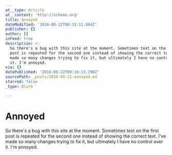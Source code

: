 ```yaml
---
at__type: Article
at__context: 'http://schema.org'
title: Annoyed
dateModified: '2016-08-22T00:15:11.804Z'
publisher: {}
author: []
inFeed: true
description: >-
  So there's a bug with this site at the moment. Sometimes text on the first
  post is repeated for the second one instead of showing the correct text. I've
  made so many changes trying to fix it, but ultimately I have no control over
  it. I'm annoyed.
via: {}
datePublished: '2016-08-22T00:16:13.298Z'
sourcePath: _posts/2016-08-21-annoyed.md
starred: false
_type: Blurb

---
```

# Annoyed

So there's a bug with this site at the moment. Sometimes text on the first post is repeated for the second one instead of showing the correct text. I've made so many changes trying to fix it, but ultimately I have no control over it. I'm annoyed.